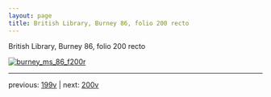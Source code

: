 ```yaml
---
layout: page
title: British Library, Burney 86, folio 200 recto
---
```


British Library, Burney 86, folio 200 recto

[![burney_ms_86_f200r](http://www.homermultitext.org/iipsrv?IIIF=/project/homer/pyramidal/deepzoom/bl/burney86imgs/v1/burney_ms_86_f200r.tif/full/800,/0/default.jpg)](http://www.homermultitext.org/ict2/?urn=urn:cite2:bl:burney86imgs.v1:burney_ms_86_f200r) 

---

previous:  [199v](../199v/) | next: [200v](../200v/)